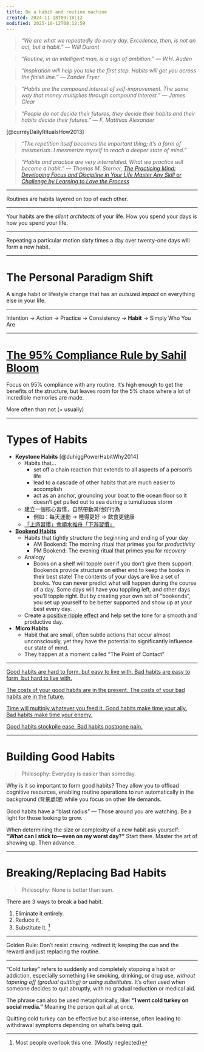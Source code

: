 ```yaml
---
title: Be a habit and routine machine
created: 2024-11-18T09:18:12
modified: 2025-10-12T08:12:59
---
```


> _“We are what we repeatedly do every day. Excellence, then, is not an act, but a habit.” — Will Durant_

> _“Routine, in an intelligent man, is a sign of ambition.” — W.H. Auden_

> _“Inspiration will help you take the first step. Habits will get you across the finish line.” — Zander Fryer_

> _“Habits are the compound interest of self-improvement. The same way that money multiplies through compound interest.” — James Clear_

> _“People do not decide their futures, they decide their habits and their habits decide their futures.” — F. Matthias Alexander_

[@curreyDailyRitualsHow2013]

> _“The repetition itself becomes the important thing; it’s a form of mesmerism. I mesmerize myself to reach a deeper state of mind.”_

> _“Habits and practice are very interrelated. What we practice will become a habit.” ― Thomas M. Sterner, [The Practicing Mind: Developing Focus and Discipline in Your Life Master Any Skill or Challenge by Learning to Love the Process](https://www.goodreads.com/work/quotes/326331)_

---

Routines are habits layered on top of each other.

---

Your habits are the _silent architects_ of your life. How you spend your days is how you spend your life.

---

Repeating a particular motion sixty times a day over twenty-one days will form a new habit.

---

# The Personal Paradigm Shift

A single habit or lifestyle change that has an _outsized impact_ on everything else in your life.

---

Intention → Action → Practice → Consistency → **Habit** → Simply Who You Are

---

# [The 95% Compliance Rule by Sahil Bloom](https://x.com/SahilBloom/status/1832407335303835752)

Focus on 95% compliance with any routine. It’s high enough to get the benefits of the structure, but leaves room for the 5% chaos where a lot of incredible memories are made.

More often than not (= usually)

---

# Types of Habits

* **Keystone Habits** [@duhiggPowerHabitWhy2014]
	* Habits that…
		* set off a chain reaction that extends to all aspects of a person’s life
		* lead to a cascade of other habits that are much easier to accomplish
		* act as an anchor, grounding your boat to the ocean floor so it doesn’t get pulled out to sea during a tumultuous storm
	* 建立一個核心習慣，自然帶動其他好行為
		* 例如：每天運動 → 睡得更好 → 飲食更健康
	* [「上游習慣」會順水推舟「下游習慣」](https://podcasts.apple.com/de/podcast/%E9%9B%BB%E6%89%B6%E6%A2%AF%E8%B5%B0%E5%B7%A6%E9%82%8A-with-jacky-left-side-escalator/id1544225078?i=1000679697289)
* **[Bookend Habits](Always%20start%20and%20end%20the%20day%20right.md)**
	* Habits that tightly structure the beginning and ending of your day
		* AM Bookend: The morning ritual that primes you for _productivity_
		* PM Bookend: The evening ritual that primes you for _recovery_
	* Analogy
		* Books on a shelf will topple over if you don’t give them support. Bookends provide structure on either end to keep the books in their best state! The contents of your days are like a set of books. You can never predict what will happen during the course of a day. Some days will have you toppling left, and other days you’ll topple right. But by creating your own set of “bookends”, you set up yourself to be better supported and show up at your best every day.
	* Create a [positive ripple effect](the-compounding-effect.md) and help set the tone for a smooth and productive day.
* **Micro Habits**
	* Habit that are small, often subtle actions that occur almost unconsciously, yet they have the potential to significantly influence our state of mind.
	* They happen at a moment called “The Point of Contact”

---

[Good habits are hard to form, but easy to live with. Bad habits are easy to form, but hard to live with.](https://youtu.be/5J6jAC6XxAI)

[The costs of your good habits are in the present. The costs of your bad habits are in the future.](https://x.com/JamesClear/status/1016336943813185537)

[Time will multiply whatever you feed it. Good habits make time your ally. Bad habits make time your enemy.](https://jamesclear.com/3-2-1/may-22-2025)

[Good habits stockpile ease. Bad habits postpone pain.](https://jamesclear.com/3-2-1/october-2-2025)

---

# Building Good Habits

> Philosophy: Everyday is easier than someday.

Why is it so important to form good habits? They allow you to offload cognitive resources, enabling routine operations to run automatically in the background (背景處理) while you focus on other life demands.

Good habits have a “blast radius” — Those around you are watching. Be a light for those looking to grow.

When determining the size or complexity of a new habit ask yourself: **“What can I stick to—even on my worst day?”** Start there. Master the art of showing up. Then advance.

---

# Breaking/Replacing Bad Habits

> Philosophy: None is better than sum.

There are 3 ways to break a bad habit.

1. Eliminate it entirely.
2. Reduce it.
3. Substitute it. [^1]

---

Golden Rule: Don’t resist craving, redirect it; keeping the cue and the reward and just replacing the routine.

---

“Cold turkey” refers to suddenly and completely stopping a habit or addiction, especially something like smoking, drinking, or drug use, _without tapering off (gradual quitting) or using substitutes._ It’s often used when someone decides to quit abruptly, with no gradual reduction or medical aid.

  The phrase can also be used metaphorically, like: **“I went cold turkey on social media.”** Meaning the person quit all at once.

  Quitting cold turkey can be effective but also intense, often leading to withdrawal symptoms depending on what’s being quit.

[^1]: Most people overlook this one. (Mostly neglected)
